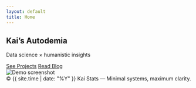 ```yaml
---
layout: default
title: Home
---
```


<section class="hero">
  <h1>Kai’s Autodemia</h1>
  <p>Data science × humanistic insights</p>
  <div class="btns">
    <a class="btn" href="/projects">See Projects</a>
    <a class="btn secondary" href="/blog/">Read Blog</a>
  </div>
</section>

<!-- ▼ デモ最優先：好きな形式を残して使ってください（他は削除OK） -->

<!-- 画像デモ -->
<section class="demo">
  <img src="/assets/img/demo.png" alt="Demo screenshot">
</section>

<!-- 動画デモ -->
<!--
<section class="demo">
  <video controls src="/assets/demo.mp4" poster="/assets/img/demo-thumb.jpg"></video>
</section>
-->

<!-- 埋め込みデモ（例：YouTube / Observable / Plotly） -->
<!--
<section class="demo">
  <div class="embed">
    <iframe
      src="https://www.youtube.com/embed/dQw4w9WgXcQ"
      title="Demo"
      allow="accelerometer; autoplay; clipboard-write; encrypted-media; gyroscope; picture-in-picture; web-share"
      allowfullscreen>
    </iframe>
  </div>
</section>
-->

<div class="site-footer">
  © {{ site.time | date: "%Y" }} Kai Stats — Minimal systems, maximum clarity.
</div>
